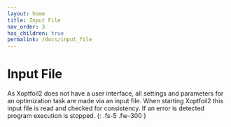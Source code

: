 ```yaml
---
layout: home
title: Input File
nav_order: 3
has_children: true
permalink: /docs/input_file
---
```


# Input File 

As Xoptfoil2 does not have a user interface, all settings and parameters for an optimization task are made via an input file. When starting Xoptfoil2 this input file is read and checked for consistency. If an error is detected program execution is stopped. 
{: .fs-5 .fw-300 }
